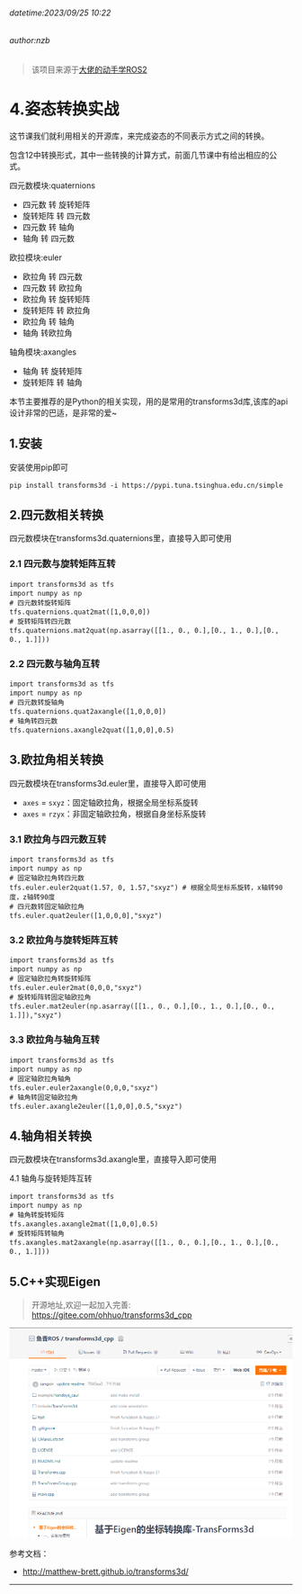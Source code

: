 ###### datetime:2023/09/25 10:22

###### author:nzb

> 该项目来源于[大佬的动手学ROS2](https://fishros.com/d2lros2)

# 4.姿态转换实战

这节课我们就利用相关的开源库，来完成姿态的不同表示方式之间的转换。

包含12中转换形式，其中一些转换的计算方式，前面几节课中有给出相应的公式。

四元数模块:quaternions

- 四元数 转 旋转矩阵
- 旋转矩阵 转 四元数
- 四元数 转 轴角
- 轴角 转 四元数

欧拉模块:euler

- 欧拉角 转 四元数
- 四元数 转 欧拉角
- 欧拉角 转 旋转矩阵
- 旋转矩阵 转 欧拉角
- 欧拉角 转 轴角
- 轴角 转欧拉角

轴角模块:axangles

- 轴角 转 旋转矩阵
- 旋转矩阵 转 轴角

本节主要推荐的是Python的相关实现，用的是常用的transforms3d库,该库的api设计非常的巴适，是非常的爱~

## 1.安装

安装使用pip即可

```
pip install transforms3d -i https://pypi.tuna.tsinghua.edu.cn/simple
```

## 2.四元数相关转换

四元数模块在transforms3d.quaternions里，直接导入即可使用

### 2.1 四元数与旋转矩阵互转

```
import transforms3d as tfs
import numpy as np 
# 四元数转旋转矩阵
tfs.quaternions.quat2mat([1,0,0,0])
# 旋转矩阵转四元数
tfs.quaternions.mat2quat(np.asarray([[1., 0., 0.],[0., 1., 0.],[0., 0., 1.]]))
```

### 2.2 四元数与轴角互转

```
import transforms3d as tfs
import numpy as np 
# 四元数转旋轴角
tfs.quaternions.quat2axangle([1,0,0,0])
# 轴角转四元数
tfs.quaternions.axangle2quat([1,0,0],0.5)
```

## 3.欧拉角相关转换

四元数模块在transforms3d.euler里，直接导入即可使用

- `axes` = `sxyz`：固定轴欧拉角，根据全局坐标系旋转
- `axes` = `rzyx`：非固定轴欧拉角，根据自身坐标系旋转

### 3.1 欧拉角与四元数互转

```
import transforms3d as tfs
import numpy as np 
# 固定轴欧拉角转四元数
tfs.euler.euler2quat(1.57, 0, 1.57,"sxyz") # 根据全局坐标系旋转，x轴转90度，z轴转90度
# 四元数转固定轴欧拉角
tfs.euler.quat2euler([1,0,0,0],"sxyz")
```

### 3.2 欧拉角与旋转矩阵互转

```
import transforms3d as tfs
import numpy as np 
# 固定轴欧拉角转旋转矩阵
tfs.euler.euler2mat(0,0,0,"sxyz")
# 旋转矩阵转固定轴欧拉角
tfs.euler.mat2euler(np.asarray([[1., 0., 0.],[0., 1., 0.],[0., 0., 1.]]),"sxyz")
```

### 3.3 欧拉角与轴角互转

```
import transforms3d as tfs
import numpy as np 
# 固定轴欧拉角轴角
tfs.euler.euler2axangle(0,0,0,"sxyz")
# 轴角转固定轴欧拉角
tfs.euler.axangle2euler([1,0,0],0.5,"sxyz")
```

## 4.轴角相关转换

四元数模块在transforms3d.axangle里，直接导入即可使用

4.1 轴角与旋转矩阵互转

```
import transforms3d as tfs
import numpy as np 
# 轴角转旋转矩阵
tfs.axangles.axangle2mat([1,0,0],0.5)
# 旋转矩阵转轴角
tfs.axangles.mat2axangle(np.asarray([[1., 0., 0.],[0., 1., 0.],[0., 0., 1.]]))
```

## 5.C++实现Eigen

> 开源地址,欢迎一起加入完善: https://gitee.com/ohhuo/transforms3d_cpp

![image-20211230112734251](imgs/image-20211230112734251.png)

参考文档：

- http://matthew-brett.github.io/transforms3d/

--------------

